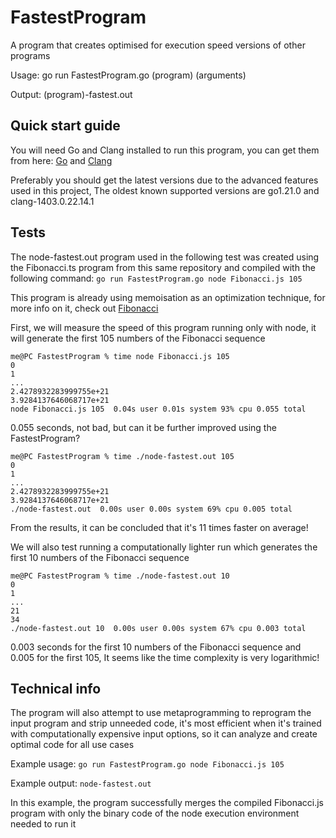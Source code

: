 # FastestProgram
A program that creates optimised for execution speed versions of other programs

Usage: go run FastestProgram.go (program) (arguments)

Output: (program)-fastest.out
## Quick start guide
You will need Go and Clang installed to run this program, you can get them from here: [Go](https://go.dev/dl/) and [Clang](https://releases.llvm.org/download.html)

Preferably you should get the latest versions due to the advanced features used in this project, The oldest known supported versions are go1.21.0 and clang-1403.0.22.14.1
## Tests
The node-fastest.out program used in the following test was created using the Fibonacci.ts program from this same repository and compiled with the following command: `go run FastestProgram.go node Fibonacci.js 105`

This program is already using memoisation as an optimization technique, for more info on it, check out [Fibonacci](../Fibonacci)

First, we will measure the speed of this program running only with node, it will generate the first 105 numbers of the Fibonacci sequence
```
me@PC FastestProgram % time node Fibonacci.js 105
0
1
...
2.4278932283999755e+21
3.9284137646068717e+21
node Fibonacci.js 105  0.04s user 0.01s system 93% cpu 0.055 total
```
0.055 seconds, not bad, but can it be further improved using the FastestProgram?
```
me@PC FastestProgram % time ./node-fastest.out 105
0
1
...
2.4278932283999755e+21
3.9284137646068717e+21
./node-fastest.out  0.00s user 0.00s system 69% cpu 0.005 total
```
From the results, it can be concluded that it's 11 times faster on average!

We will also test running a computationally lighter run which generates the first 10 numbers of the Fibonacci sequence
```
me@PC FastestProgram % time ./node-fastest.out 10
0
1
...
21
34
./node-fastest.out 10  0.00s user 0.00s system 67% cpu 0.003 total
```
0.003 seconds for the first 10 numbers of the Fibonacci sequence and 0.005 for the first 105, It seems like the time complexity is very logarithmic!
## Technical info
The program will also attempt to use metaprogramming to reprogram the input program and strip unneeded code, it's most efficient when it's trained with computationally expensive input options, so it can analyze and create optimal code for all use cases

Example usage: `go run FastestProgram.go node Fibonacci.js 105`

Example output: `node-fastest.out`

In this example, the program successfully merges the compiled Fibonacci.js program with only the binary code of the node execution environment needed to run it
